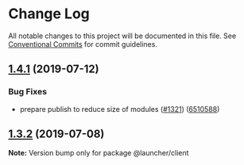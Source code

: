 # Change Log

All notable changes to this project will be documented in this file.
See [Conventional Commits](https://conventionalcommits.org) for commit guidelines.

## [1.4.1](https://github.com/fabric8-launcher/launcher-client/compare/v1.4.0...v1.4.1) (2019-07-12)


### Bug Fixes

* prepare publish to reduce size of modules ([#1321](https://github.com/fabric8-launcher/launcher-client/issues/1321)) ([6510588](https://github.com/fabric8-launcher/launcher-client/commit/6510588))





## [1.3.2](https://github.com/fabric8-launcher/launcher-client/compare/v1.3.1...v1.3.2) (2019-07-08)

**Note:** Version bump only for package @launcher/client
